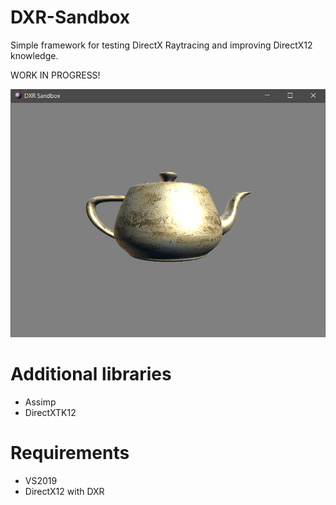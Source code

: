 # DXR-Sandbox
Simple framework for testing DirectX Raytracing and improving DirectX12 knowledge.

WORK IN PROGRESS!

![picture](screenshots/initial_setup.png)

# Additional libraries
- Assimp
- DirectXTK12

# Requirements
- VS2019
- DirectX12 with DXR
